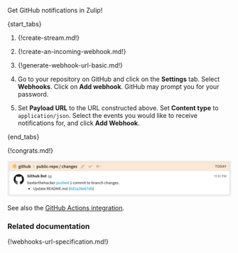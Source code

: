 Get GitHub notifications in Zulip!

{start_tabs}

1. {!create-stream.md!}

1. {!create-an-incoming-webhook.md!}

1. {!generate-webhook-url-basic.md!}

1. Go to your repository on GitHub and click on the **Settings** tab.
   Select **Webhooks**. Click on **Add webhook**. GitHub may prompt
   you for your password.

1. Set **Payload URL** to the URL constructed above. Set **Content type**
   to `application/json`. Select the events you would like to receive
   notifications for, and click **Add Webhook**.

{end_tabs}

{!congrats.md!}

![](/static/images/integrations/github/001.png)

See also the [GitHub Actions integration](/integrations/doc/github-actions).

### Related documentation

{!webhooks-url-specification.md!}

